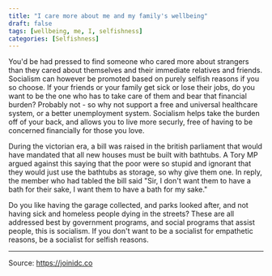```yaml
---
title: "I care more about me and my family's wellbeing"
draft: false
tags: [wellbeing, me, I, selfishness]
categories: [Selfishness]
---
```


You'd be had pressed to find someone who cared more about strangers than they cared about themselves and their immediate relatives and friends. Socialism can however be promoted based on purely selfish reasons if you so choose. If your friends or your family get sick or lose their jobs, do you want to be the one who has to take care of them and bear that financial burden? Probably not - so why not support a free and universal healthcare system, or a better unemployment system. Socialism helps take the burden off of your back, and allows you to live more securly, free of having to be concerned financially for those you love. 

During the victorian era, a bill was raised in the british parliament that would have mandated that all new houses must be built with bathtubs. A Tory MP argued against this saying that the poor were so stupid and ignorant that they would just use the bathtubs as storage, so why give them one. In reply, the member who had tabled the bill said "Sir, I don't want them to have a bath for their sake, I want them to have a bath for my sake." 

Do you like having the garage collected, and parks looked after, and not having sick and homeless people dying in the streets? These are all addressed best by government programs, and social programs that assist people, this is socialism. If you don't want to be a socialist for empathetic reasons, be a socialist for selfish reasons.

----
Source: https://joinidc.co


